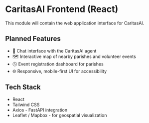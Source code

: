 # CaritasAI Frontend (React)

This module will contain the web application interface for CaritasAI.

## Planned Features
- 💬 Chat interface with the CaritasAI agent
- 🗺️ Interactive map of nearby parishes and volunteer events
- 🕓 Event registration dashboard for parishes
- 🌐 Responsive, mobile-first UI for accessibility

## Tech Stack
- React 
- Tailwind CSS
- Axios - FastAPI integration
- Leaflet / Mapbox - for geospatial visualization